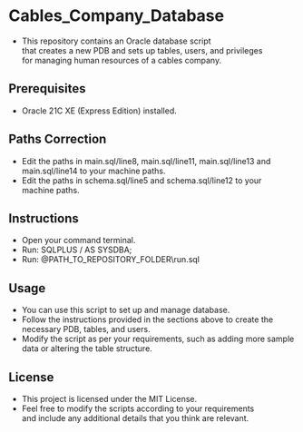 # Cables_Company_Database

- This repository contains an Oracle database script<br/>that creates a new PDB and sets up tables, users, and privileges<br/>for managing human resources of a cables company.

## Prerequisites

- Oracle 21C XE (Express Edition) installed.

## Paths Correction

- Edit the paths in main.sql/line8, main.sql/line11, main.sql/line13 and main.sql/line14 to your machine paths.
- Edit the paths in schema.sql/line5 and schema.sql/line12 to your machine paths.

## Instructions

- Open your command terminal.
- Run: SQLPLUS / AS SYSDBA;
- Run: @PATH_TO_REPOSITORY_FOLDER\run.sql

## Usage
- You can use this script to set up and manage database. 
- Follow the instructions provided in the sections above to create the necessary PDB, tables, and users. 
- Modify the script as per your requirements, such as adding more sample data or altering the table structure.

## License
- This project is licensed under the MIT License.
- Feel free to modify the scripts according to your requirements<br/>and include any additional details that you think are relevant.
